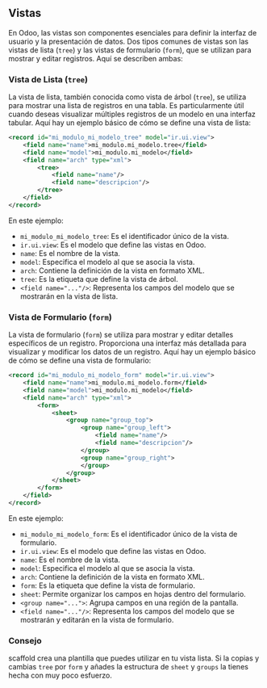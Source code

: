 
## **Vistas**

En Odoo, las vistas son componentes esenciales para definir la interfaz de usuario y la presentación de datos. Dos tipos comunes de vistas son las vistas de lista (`tree`) y las vistas de formulario (`form`), que se utilizan para mostrar y editar registros. Aquí se describen ambas:

### **Vista de Lista (`tree`)**

La vista de lista, también conocida como vista de árbol (`tree`), se utiliza para mostrar una lista de registros en una tabla. Es particularmente útil cuando deseas visualizar múltiples registros de un modelo en una interfaz tabular. Aquí hay un ejemplo básico de cómo se define una vista de lista:

```xml
<record id="mi_modulo_mi_modelo_tree" model="ir.ui.view">
    <field name="name">mi_modulo.mi_modelo.tree</field>
    <field name="model">mi_modulo.mi_modelo</field>
    <field name="arch" type="xml">
        <tree>
            <field name="name"/>
            <field name="descripcion"/>
        </tree>
    </field>
</record>
```

En este ejemplo:

- `mi_modulo_mi_modelo_tree`: Es el identificador único de la vista.
- `ir.ui.view`: Es el modelo que define las vistas en Odoo.
- `name`: Es el nombre de la vista.
- `model`: Especifica el modelo al que se asocia la vista.
- `arch`: Contiene la definición de la vista en formato XML.
- `tree`: Es la etiqueta que define la vista de árbol.
- `<field name="..."/>`: Representa los campos del modelo que se mostrarán en la vista de lista.

### **Vista de Formulario (`form`)**

La vista de formulario (`form`) se utiliza para mostrar y editar detalles específicos de un registro. Proporciona una interfaz más detallada para visualizar y modificar los datos de un registro. Aquí hay un ejemplo básico de cómo se define una vista de formulario:

```xml
<record id="mi_modulo_mi_modelo_form" model="ir.ui.view">
    <field name="name">mi_modulo.mi_modelo.form</field>
    <field name="model">mi_modulo.mi_modelo</field>
    <field name="arch" type="xml">
        <form>
            <sheet>
                <group name="group_top">
                    <group name="group_left">
                        <field name="name"/>
                        <field name="descripcion"/>
                    </group>
                    <group name="group_right">
                    </group>
                </group>
            </sheet>
        </form>
    </field>
</record>
```

En este ejemplo:

- `mi_modulo_mi_modelo_form`: Es el identificador único de la vista de formulario.
- `ir.ui.view`: Es el modelo que define las vistas en Odoo.
- `name`: Es el nombre de la vista.
- `model`: Especifica el modelo al que se asocia la vista.
- `arch`: Contiene la definición de la vista en formato XML.
- `form`: Es la etiqueta que define la vista de formulario.
- `sheet`: Permite organizar los campos en hojas dentro del formulario.
- `<group name="...">`: Agrupa campos en una región de la pantalla.
- `<field name="..."/>`: Representa los campos del modelo que se mostrarán y editarán en la vista de formulario.

### **Consejo**

scaffold crea una plantilla que puedes utilizar en tu vista lista. Si la copias y cambias `tree` por `form` y añades la estructura de `sheet` y `groups` la tienes hecha con muy poco esfuerzo.
